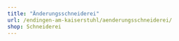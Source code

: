 ```yaml
---
title: "Änderungsschneiderei"
url: /endingen-am-kaiserstuhl/aenderungsschneiderei/
shop: Schneiderei
---
```

